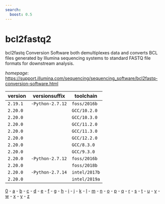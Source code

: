 ```yaml
---
search:
  boost: 0.5
---
```

# bcl2fastq2

bcl2fastq Conversion Software both demultiplexes data and converts BCL files generated by  Illumina sequencing systems to standard FASTQ file formats for downstream analysis.

*homepage*: <https://support.illumina.com/sequencing/sequencing_software/bcl2fastq-conversion-software.html>

version | versionsuffix | toolchain
--------|---------------|----------
``2.19.1`` | ``-Python-2.7.12`` | ``foss/2016b``
``2.20.0`` |  | ``GCC/10.2.0``
``2.20.0`` |  | ``GCC/10.3.0``
``2.20.0`` |  | ``GCC/11.2.0``
``2.20.0`` |  | ``GCC/11.3.0``
``2.20.0`` |  | ``GCC/12.2.0``
``2.20.0`` |  | ``GCC/8.3.0``
``2.20.0`` |  | ``GCC/9.3.0``
``2.20.0`` | ``-Python-2.7.12`` | ``foss/2016b``
``2.20.0`` |  | ``foss/2018b``
``2.20.0`` | ``-Python-2.7.14`` | ``intel/2017b``
``2.20.0`` |  | ``intel/2019a``

[0](../0/index.md) - [a](../a/index.md) - [b](../b/index.md) - [c](../c/index.md) - [d](../d/index.md) - [e](../e/index.md) - [f](../f/index.md) - [g](../g/index.md) - [h](../h/index.md) - [i](../i/index.md) - [j](../j/index.md) - [k](../k/index.md) - [l](../l/index.md) - [m](../m/index.md) - [n](../n/index.md) - [o](../o/index.md) - [p](../p/index.md) - [q](../q/index.md) - [r](../r/index.md) - [s](../s/index.md) - [t](../t/index.md) - [u](../u/index.md) - [v](../v/index.md) - [w](../w/index.md) - [x](../x/index.md) - [y](../y/index.md) - [z](../z/index.md)


